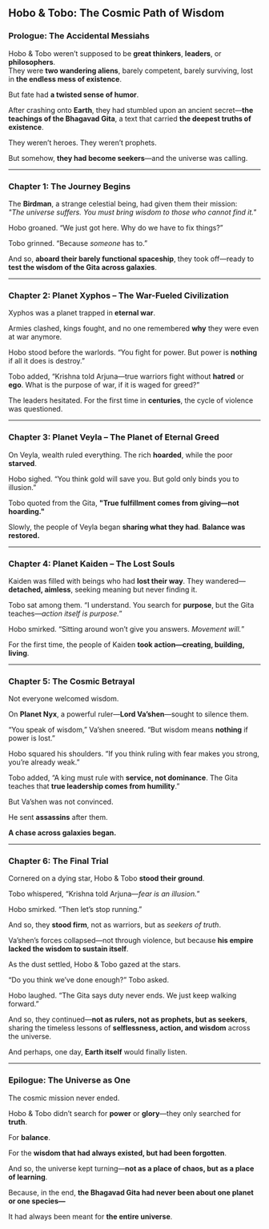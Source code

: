 
## **Hobo & Tobo: The Cosmic Path of Wisdom**  

### **Prologue: The Accidental Messiahs**  
Hobo & Tobo weren’t supposed to be **great thinkers**, **leaders**, or **philosophers**.  
They were **two wandering aliens**, barely competent, barely surviving, lost in **the endless mess of existence**.  

But fate had **a twisted sense of humor**.  

After crashing onto **Earth**, they had stumbled upon an ancient secret—**the teachings of the Bhagavad Gita**, a text that carried **the deepest truths of existence**.  

They weren’t heroes. They weren’t prophets.  

But somehow, **they had become seekers**—and the universe was calling.  

---

### **Chapter 1: The Journey Begins**  
The **Birdman**, a strange celestial being, had given them their mission:  
*"The universe suffers. You must bring wisdom to those who cannot find it."*  

Hobo groaned. “We just got here. Why do we have to fix things?”  

Tobo grinned. “Because *someone* has to.”  

And so, **aboard their barely functional spaceship**, they took off—ready to **test the wisdom of the Gita across galaxies**.  

---

### **Chapter 2: Planet Xyphos – The War-Fueled Civilization**  
Xyphos was a planet trapped in **eternal war**.  

Armies clashed, kings fought, and no one remembered **why** they were even at war anymore.  

Hobo stood before the warlords. “You fight for power. But power is **nothing** if all it does is destroy.”  

Tobo added, “Krishna told Arjuna—true warriors fight without **hatred** or **ego**. What is the purpose of war, if it is waged for greed?”  

The leaders hesitated. For the first time in **centuries**, the cycle of violence was questioned.  

---

### **Chapter 3: Planet Veyla – The Planet of Eternal Greed**  
On Veyla, wealth ruled everything. The rich **hoarded**, while the poor **starved**.  

Hobo sighed. “You think gold will save you. But gold only binds you to illusion.”  

Tobo quoted from the Gita, **"True fulfillment comes from giving—not hoarding."**  

Slowly, the people of Veyla began **sharing what they had**. **Balance was restored.**  

---

### **Chapter 4: Planet Kaiden – The Lost Souls**  
Kaiden was filled with beings who had **lost their way**. They wandered—**detached, aimless**, seeking meaning but never finding it.  

Tobo sat among them. “I understand. You search for **purpose**, but the Gita teaches—*action itself is purpose.*”  

Hobo smirked. “Sitting around won’t give you answers. *Movement will.*”  

For the first time, the people of Kaiden **took action—creating, building, living**.  

---

### **Chapter 5: The Cosmic Betrayal**  
Not everyone welcomed wisdom.  

On **Planet Nyx**, a powerful ruler—**Lord Va’shen**—sought to silence them.  

“You speak of wisdom,” Va’shen sneered. “But wisdom means **nothing** if power is lost.”  

Hobo squared his shoulders. “If you think ruling with fear makes you strong, you’re already weak.”  

Tobo added, “A king must rule with **service, not dominance**. The Gita teaches that **true leadership comes from humility**.”  

But Va’shen was not convinced.  

He sent **assassins** after them.  

**A chase across galaxies began.**  

---

### **Chapter 6: The Final Trial**  
Cornered on a dying star, Hobo & Tobo **stood their ground**.  

Tobo whispered, “Krishna told Arjuna—*fear is an illusion.*”  

Hobo smirked. “Then let’s stop running.”  

And so, they **stood firm**, not as warriors, but as *seekers of truth*.  

Va’shen’s forces collapsed—not through violence, but because **his empire lacked the wisdom to sustain itself**.  

As the dust settled, Hobo & Tobo gazed at the stars.  

“Do you think we’ve done enough?” Tobo asked.  

Hobo laughed. “The Gita says duty never ends. We just keep walking forward.”  

And so, they continued—**not as rulers, not as prophets, but as seekers**, sharing the timeless lessons of **selflessness, action, and wisdom** across the universe.  

And perhaps, one day, **Earth itself** would finally listen.  

---

### **Epilogue: The Universe as One**  
The cosmic mission never ended.  

Hobo & Tobo didn’t search for **power** or **glory**—they only searched for **truth**.  

For **balance**.  

For the **wisdom that had always existed, but had been forgotten**.  

And so, the universe kept turning—**not as a place of chaos, but as a place of learning**.  

Because, in the end, **the Bhagavad Gita had never been about one planet or one species—**  

It had always been meant for **the entire universe**.  